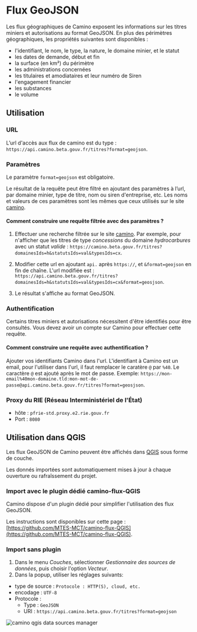 # Flux GeoJSON

Les flux géographiques de Camino exposent les informations sur les titres miniers et autorisations au format GeoJSON. En plus des périmètres géographiques, les propriétés suivantes sont disponibles :

- l'identifiant, le nom, le type, la nature, le domaine minier, et le statut
- les dates de demande, début et fin
- la surface (en km²) du périmètre
- les administrations concernées
- les titulaires et amodiataires et leur numéro de Siren
- l'engagement financier
- les substances
- le volume 

## Utilisation 

### URL

L’url d'accès aux flux de camino est du type : `https://api.camino.beta.gouv.fr/titres?format=geojson`.

### Paramètres

Le paramètre `format=geojson` est obligatoire. 

Le résultat de la requête peut être filtré en ajoutant des paramètres à l’url, par domaine minier, type de titre, nom ou siren d'entreprise, etc. Les noms et valeurs de ces paramètres sont les mêmes que ceux utilisés sur le site [camino](https://camino.beta.gouv.fr).

#### Comment construire une requête filtrée avec des paramètres ?

1. Effectuer une recherche filtrée sur le site [camino](https://camino.beta.gouv.fr). Par exemple, pour n'afficher que les titres de type _concessions_ du domaine _hydrocarbures_ avec un statut _valide_ : `https://camino.beta.gouv.fr/titres?domainesIds=h&statutsIds=val&typesIds=cx`.

2. Modifier cette url en ajoutant `api.` après `https://`, et `&format=geojson` en fin de chaîne. L'url modifiée est : `https://api.camino.beta.gouv.fr/titres?domainesIds=h&statutsIds=val&typesIds=cx&format=geosjson`.

3. Le résultat s'affiche au format GeoJSON.

### Authentification

Certains titres miniers et autorisations nécessitent d'être identifiés pour être consultés. Vous devez avoir un compte sur Camino pour effectuer cette requête. 

#### Comment construire une requête avec authentification ?

Ajouter vos identifiants Camino dans l'url. L'identifiant à Camino est un email, pour l'utiliser dans l'url, il faut remplacer le caratère `@` par `%40`. Le caractère `@` est ajouté après le mot de passe. Exemple:  `https://mon-email%40mon-domaine.tld:mon-mot-de-passe@api.camino.beta.gouv.fr/titres?format=geosjson`. 

### Proxy du __RIE__ (Réseau Interministériel de l'État)

- hôte : `pfrie-std.proxy.e2.rie.gouv.fr`
- Port : `8080`

## Utilisation dans QGIS

Les flux GeoJSON de Camino peuvent être affichés dans [QGIS](https://www.qgis.org) sous forme de couche. 

Les donnés importées sont automatiquement mises à jour à chaque ouverture ou rafraîssement du projet.

### Import avec le plugin dédié camino-flux-QGIS

Camino dispose d'un plugin dédié pour simplifier l'utilisation des flux GeoJSON. 

Les instructions sont disponibles sur cette page : [https://github.com/MTES-MCT/camino-flux-QGIS](https://github.com/MTES-MCT/camino-flux-QGIS).


### Import sans plugin

1. Dans le menu _Couches_, sélectionner _Gestionnaire des sources de données_, puis choisir l'option _Vecteur_.
2. Dans la popup, utiliser les réglages suivants: 
  - type de source : `Protocole : HTTP(S), cloud, etc.` 
  - encodage : `UTF-8`
  - Protocole :
    - Type : `GeoJSON`
    - URI : `https://api.camino.beta.gouv.fr/titres?format=geojson`

![camino qgis data sources manager](https://raw.githubusercontent.com/MTES-MCT/camino-api/master/docs-sources/assets/flux/camino-qgis-data-sources-manager.jpg)





